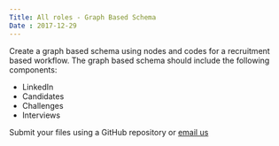 ```yaml
---
Title: All roles - Graph Based Schema
Date : 2017-12-29
---
```

Create a graph based schema using nodes and codes for a recruitment based workflow.
The graph based schema should include the following components:

- LinkedIn
- Candidates
- Challenges
- Interviews

Submit your files using a GitHub repository or [email us](mailto:project-cx@photobox.com)
